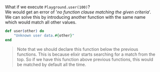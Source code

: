 What if we execute `Playground.user(100)`?  
We would get an error of '_no function clause matching the given criteria_'.  
We can solve this by introducing another function with the same name which would match all other values.
```elixir
def user(other) do
    "Unknown user data.#{other}"
end
```
> Note that we should declare this function below the previous functions. This is because elixir starts searching for a match from the top. So if we have this function above previous functions, this would be matched by default all the time.
